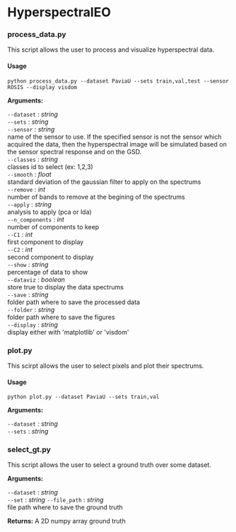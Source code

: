 # HyperspectralEO


### process_data.py 

This script allows the user to process and visualize hyperspectral data. 

#### Usage

`python process_data.py --dataset PaviaU --sets train,val,test --sensor ROSIS --display visdom`

**Arguments:**  
  
 `--dataset` : *string*  
 `--sets` : *string*   
 `--sensor` : *string*   
 name of the sensor to use. If the specified sensor is not the sensor which acquired the data, then the hyperspectral image will be simulated based on the sensor spectral response and on the GSD.  
 `--classes` : *string*  
 classes id to select (ex: 1,2,3)   
 `--smooth` : *float*  
 standard deviation of the gaussian filter to apply on the spectrums   
 `--remove` : *int*  
 number of bands to remove at the begining of the spectrums    
 `--apply` : *string*  
 analysis to apply (pca or lda)  
 `--n_components` : *int*  
 number of components to keep  
 `--C1` : *int*  
 first component to display  
 `--C2` : *int*  
 second component to display  
 `--show` : *string*  
 percentage of data to show  
 `--dataviz` : *boolean*  
 store true to display the data spectrums  
 `--save` : *string*  
 folder path where to save the processed data  
 `--folder` : *string*  
 folder path where to save the figures  
 `--display` : *string*  
 display either with 'matplotlib' or 'visdom'     
 
 ### plot.py
 
 This scirpt allows the user to select pixels and plot their spectrums.
 
 #### Usage
 
 `python plot.py --dataset PaviaU --sets train,val`
 
 **Arguments:**

 `--dataset` : *string*  
 `--sets` : *string* 
 
 ### select_gt.py
 
 This script allows the user to select a ground truth over some dataset.
 
  **Arguments:**
 
 `--dataset` : *string*  
 `--set` : *string* 
 `--file_path` : *string*  
 file path where to save the ground truth 

 **Returns:**
 A 2D numpy array ground truth

